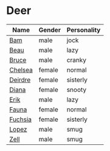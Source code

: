 # Deer

|Name|Gender|Personality|
|---|---|---|
|[Bam](./bam)|male|jock|
|[Beau](./beau)|male|lazy|
|[Bruce](./bruce)|male|cranky|
|[Chelsea](./chelsea)|female|normal|
|[Deirdre](./deirdre)|female|sisterly|
|[Diana](./diana)|female|snooty|
|[Erik](./erik)|male|lazy|
|[Fauna](./fauna)|female|normal|
|[Fuchsia](./fuchsia)|female|sisterly|
|[Lopez](./lopez)|male|smug|
|[Zell](./zell)|male|smug|
